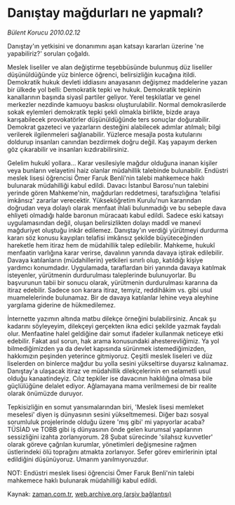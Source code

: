 # Danıştay mağdurları ne yapmalı?

*Bülent Korucu 2010.02.12*

<tr><td class="metin" colspan="2" style="padding-top: 20px; padding-left: 5px; ">Danıştay'ın yetkisini ve donanımını aşan katsayı kararları üzerine 'ne yapabiliriz?' soruları çoğaldı.</td></tr><tr><td class="metin" colspan="2" style="padding-top: 20px; padding-left: 5px; "><p>Meslek liseliler ve alan değiştirme teşebbüsünde bulunmuş düz liseliler düşünüldüğünde yüz binlerce öğrenci, belirsizliğin kucağına itildi. Demokratik hukuk devleti iddiasını anayasanın değişmez maddelerine yazan bir ülkede yol belli: Demokratik tepki ve hukuk. Demokratik tepkinin kanallarının başında siyasî partiler geliyor. Yerel teşkilatlar ve genel merkezler nezdinde kamuoyu baskısı oluşturulabilir. Normal demokrasilerde sokak eylemleri demokratik tepki şekli olmakla birlikte, bizde araya karışabilecek provokatörler düşünüldüğünde ters sonuçlar doğurabilir. Demokrat gazeteci ve yazarların desteğini alabilecek adımlar atılmalı; bilgi verilerek ilgilenmeleri sağlanabilir. Yüzlerce mesajla posta kutularını doldurup insanları canından bezdirmek doğru değil. Kaş yapayım derken göz çıkarabilir ve insanları kızdırabilirsiniz.
<p>Gelelim hukukî yollara... Karar vesilesiyle mağdur olduğuna inanan kişiler veya bunların velayetini haiz olanlar müdahillik talebinde bulunabilir. Endüstri meslek lisesi öğrencisi Ömer Faruk Benli'nin talebi mahkemece haklı bulunarak müdahilliği kabul edildi. Davacı İstanbul Barosu'nun talebini yerinde gören Mahkeme'nin, mağdurları reddetmesi, tarafsızlığına 'telafisi imkânsız' zararlar verecektir. Yükseköğretim Kurulu'nun kararından doğrudan veya dolaylı olarak menfaat ihlali bulunmadığı ve bu sebeple dava ehliyeti olmadığı halde baronun müracaatı kabul edildi. Sadece eski katsayı uygulamasından değil, oluşan belirsizlikten dolayı maddî ve manevî mağduriyet oluştuğu inkâr edilemez. Danıştay'ın verdiği yürütmeyi durdurma kararı söz konusu kayıpları telafisi imkânsız şekilde büyüteceğinden hareketle hem itiraz hem de müdahillik talep edilebilir. Mahkeme, hukukî menfaatin varlığına karar verirse, davalının yanında davaya iştirak edilebilir. Davaya katılanların (müdahillerin) yetkileri sınırlı olup, katıldığı kişiye yardımcı konumdadır. Uygulamada, taraflardan biri yanında davaya katılmak isteyenler, yürütmenin durdurulması taleplerinde bulunuyorlar. Bu başvurunun tabii bir sonucu olarak, yürütmenin durdurulması kararına da itiraz edebilir. Sadece son karara itiraz, temyiz, reddihâkim vs. gibi usul muamelelerinde bulunamaz. Bir de davaya katılanlar lehine veya aleyhine yargılama giderine de hükmedilemez.
<p>İnternette yazımın altında matbu dilekçe örneğini bulabilirsiniz. Ancak şu kadarını söyleyeyim, dilekçeyi gerçekten ikna edici şekilde yazmak faydalı olur. Menfaatine halel geldiğine dair somut ifadeler kullanmak neticeye etki edebilir. Fakat asıl sorun, hak arama konusundaki ahesterevliğimiz. Ya yol bilmediğimizden ya da devlet kapısında sürünmek istemediğimizden, hakkımızın peşinden yeterince gitmiyoruz. Çeşitli meslek liseleri ve düz liselerden on binlerce mağdur bu yolla sesini yükseltirse duyarsız kalınamaz. Danıştay'a ulaşacak itiraz ve müdahillik dilekçelerinin en selametli usul olduğu kanaatindeyiz. Cılız tepkiler ise davacının haklılığına olmasa bile güçlülüğüne delalet ediyor. Ağlamayana mama verilmemesi de bir realite olarak önümüzde duruyor.
<p>Tepkisizliğin en somut yansımalarından biri, 'Meslek lisesi memleket meselesi' diyen iş dünyasının sesini yükseltmemesi. Diğer bazı sosyal sorumluluk projelerinde olduğu üzere 'mış gibi' mi yapıyorlar acaba? TÜSİAD ve TOBB gibi iş dünyasının önde gelen kurumsal yapılarının sessizliğini izahta zorlanıyorum. 28 Şubat sürecinde 'silahsız kuvvetler' olarak göreve çağrılan kurumlar, yönetimleri değişmesine rağmen üstlerindeki ölü toprağını atmakta zorlanıyor. Sefer görev emirlerinin iptal edildiğini düşünüyoruz. Umarım yanılmıyoruzdur.
<p>
NOT: Endüstri meslek lisesi öğrencisi Ömer Faruk Benli'nin talebi mahkemece haklı bulunarak müdahilliği kabul edildi.
<br/></p></p></p></p></p></td></tr>

Kaynak: [zaman.com.tr](http://zaman.com.tr/yazar.do?yazino=950692), [web.archive.org (arşiv bağlantısı)](http://web.archive.org/web/20100215220719/http://www.zaman.com.tr:80/yazar.do?yazino=950692)
